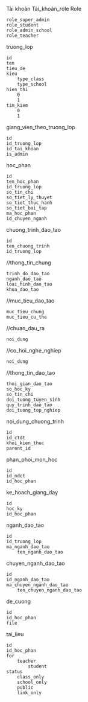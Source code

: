 Tài khoản
Tài_khoản_role
Role

	role_super_admin
	role_student
	role_admin_school
	role_teacher

truong_lop

	id
	ten
	tieu_de
	kieu
		type_class
		type_school
	hien_thi
		0
		1
	tim_kiem
		0
		1
	
giang_vien_theo_truong_lop

	id
	id_truong_lop
	id_tai_khoan
	is_admin
 
hoc_phan

	id
	ten_hoc_phan	
	id_truong_lop
	so_tin_chi
 	so_tiet_ly_thuyet
  	so_tiet_thuc_hanh
   	so_tiet_bai_tap
	ma_hoc_phan
 	id_chuyen_nganh
 
chuong_trinh_dao_tao

	id
	ten_chuong_trinh
	id_truong_lop	
 
//thong_tin_chung

	trinh_do_dao_tao
	nganh_dao_tao
	loai_hinh_dao_tao
	khoa_dao_tao
 
//muc_tieu_dao_tao

	muc_tieu_chung
	muc_tieu_cu_the
 
//chuan_dau_ra

	noi_dung
 
//co_hoi_nghe_nghiep

	noi_dung
 
//thong_tin_dao_tao

	thoi_gian_dao_tao
	so_hoc_ky
	so_tin_chi
	doi_tuong_tuyen_sinh
	quy_trinh_dao_tao
	doi_tuong_top_nghiep


noi_dung_chuong_trinh

	id
	id_ctdt
	khoi_kien_thuc
	parent_id
phan_phoi_mon_hoc

	id
	id_ndct
	id_hoc_phan

ke_hoach_giang_day

	id
	hoc_ky
	id_hoc_phan
nganh_dao_tao

 	id
  	id_truong_lop
   	ma_nganh_dao_tao
    	ten_nganh_dao_tao
chuyen_nganh_dao_tao

 	id
  	id_nganh_dao_tao
   	ma_chuyen_nganh_dao_tao
    	ten_chuyen_nganh_dao_tao

de_cuong

 	id
	id_hoc_phan
 	file

tai_lieu

	id
	id_hoc_phan
 	for
  		teacher
    		student
	status
		class_only
		school_only
		public
		link_only

